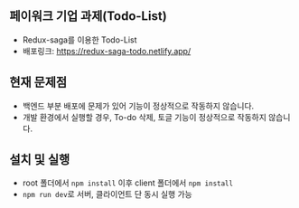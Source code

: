 ## 페이워크 기업 과제(Todo-List)
- Redux-saga를 이용한 Todo-List
- 배포링크: https://redux-saga-todo.netlify.app/

## 현재 문제점
- 백엔드 부분 배포에 문제가 있어 기능이 정상적으로 작동하지 않습니다.
- 개발 환경에서 실행할 경우, To-do 삭제, 토글 기능이 정상적으로 작동하지 않습니다. 

## 설치 및 실행
- root 폴더에서 `npm install` 이후 client 폴더에서 `npm install`
- `npm run dev`로 서버, 클라이언트 단 동시 실행 가능
